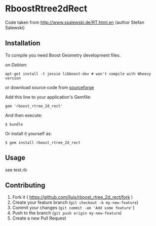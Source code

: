 # RboostRtree2dRect

Code taken from http://www.ssalewski.de/RT.html.en (author Stefan Salewski)

## Installation

To compile you need Boost Geometry development files.

*on Debian:*

    apt-get install -t jessie libboost-dev # won't compile with Wheezy version

or download source code from [sourceforge](http://sourceforge.net/projects/boost/files/boost/1.55.0/)


Add this line to your application's Gemfile:

    gem 'rboost_rtree_2d_rect'

And then execute:

    $ bundle

Or install it yourself as:

    $ gem install rboost_rtree_2d_rect

## Usage

see test.rb

## Contributing

1. Fork it ( https://github.com/lluis/rboost_rtree_2d_rect/fork )
2. Create your feature branch (`git checkout -b my-new-feature`)
3. Commit your changes (`git commit -am 'Add some feature'`)
4. Push to the branch (`git push origin my-new-feature`)
5. Create a new Pull Request
